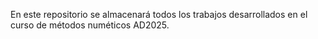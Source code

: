 En este repositorio se almacenará todos los trabajos desarrollados en el curso de métodos numéticos AD2025.
